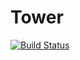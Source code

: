# Tower

[![Build Status](https://travis-ci.org/jpiitula/Tower.jl.svg?branch=master)](https://travis-ci.org/jpiitula/Tower.jl)
